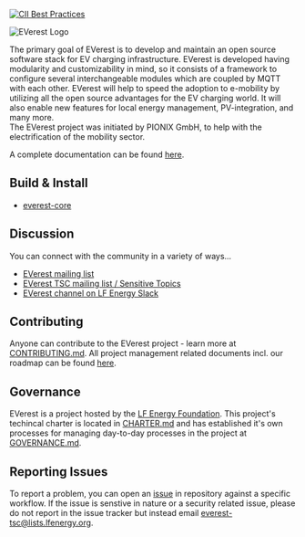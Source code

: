 [![CII Best Practices](https://bestpractices.coreinfrastructure.org/projects/5386/badge)](https://bestpractices.coreinfrastructure.org/projects/5386)

![EVerest Logo](docs/everest_horizontal-color.svg)

The primary goal of EVerest is to develop and maintain an open source software stack for EV charging infrastructure. EVerest is developed having modularity and customizability in mind, so it consists of a framework to configure several interchangeable modules which are coupled by MQTT with each other. EVerest will help to speed the adoption to e-mobility by utilizing all the open source advantages for the EV charging world. It will also enable new features for local energy management, PV-integration, and many more.  
The EVerest project was initiated by PIONIX GmbH, to help with the electrification of the mobility sector.

A complete documentation can be found [here](https://everest.github.io).

## Build & Install

- [everest-core](https://github.com/EVerest/everest-core#readme)

## Discussion

You can connect with the community in a variety of ways...

- [EVerest mailing list](https://lists.lfenergy.org/g/everest)
- [EVerest TSC mailing list / Sensitive Topics](https://lists.lfenergy.org/g/everest-tsc)
- [EVerest channel on LF Energy Slack](https://slack.lfenergy.org)

## Contributing
Anyone can contribute to the EVerest project - learn more at [CONTRIBUTING.md](CONTRIBUTING.md). 
All project management related documents incl. our roadmap can be found [here](tsc/README.md).

## Governance
EVerest is a project hosted by the [LF Energy Foundation](https://lfenergy.org). This project's techincal charter is located in [CHARTER.md](tsc/CHARTER.md) and has established it's own processes for managing day-to-day processes in the project at [GOVERNANCE.md](GOVERNANCE.md).

## Reporting Issues
To report a problem, you can open an [issue](https://github.com/EVerest/everest/issues) in repository against a specific workflow. If the issue is senstive in nature or a security related issue, please do not report in the issue tracker but instead email everest-tsc@lists.lfenergy.org.
